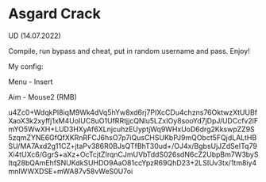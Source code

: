 # Asgard Crack

UD (14.07.2022)

Compile, run bypass and cheat, put in random username and pass. Enjoy!

My config:

Menu - Insert

Aim - Mouse2 (RMB)

u4Zc0+WdqkPl8iqM9Wk4dVq5hYw8xd6rj7PIXcCDu4chzns76OktwzXtUUBfXaoX3k2xyffj1xM4UoIUC8uO1UfRRtjjcQNlu5LZxIOy8sooYd7jDpJ/UDCcfv2lFmYO5WwXH+LUD3HXyAf6XLnjcuhzEUyptjWq9WHxUoD6drg2KkswpZZ9S5zqmZYNE6GfQfXKRnRFCJ6hsO7p7iQusCHSUKbPJ9mQObct5FQjdLALtHBSU/MA7Axd2g11CZ+jtaPv386R0BJsQTfBhT30ud+/OJ4x/BgbsUjJZdSeITq79Xi4tUXc6/GgrS+aXz+OcTcjtZIrqnCJmUVbTddS026sdN6cZ2UbpBm7W3bySItq28bQAmEhfSNUKdkSUHDO9AaO81ccYpzR69QhD23+2LSIUv3tx/1tm8iy4mnIWWXDSE+mWA87v58vWeS0U7oi
